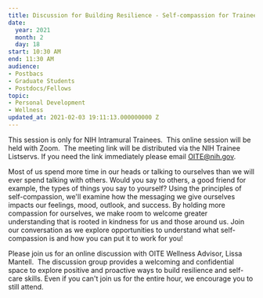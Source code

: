 ```yaml
---
title: Discussion for Building Resilience - Self-compassion for Trainees
date:
  year: 2021
  month: 2
  day: 18
start: 10:30 AM
end: 11:30 AM
audience:
- Postbacs
- Graduate Students
- Postdocs/Fellows
topic:
- Personal Development
- Wellness
updated_at: 2021-02-03 19:11:13.000000000 Z
---
```

<span>This session is only for NIH Intramural Trainees.  This online
session will be held with Zoom.  The meeting link will be distributed
via the NIH Trainee Listservs. If you need the link immediately please
email OITE@nih.gov.</span>

<span>Most of us spend more time in our heads or talking to ourselves
than we will ever spend talking with others. Would you say to others, a
good friend for example, the types of things you say to yourself? Using
the principles of self-compassion, we'll examine how the messaging we
give ourselves impacts our feelings, mood, outlook, and success. By
holding more compassion for ourselves, we make room to welcome greater
understanding that is rooted in kindness for us and those around us.
Join our conversation as we explore opportunities to understand what
self-compassion is and how you can put it to work for you! </span>

<span>Please join us for an online discussion with OITE Wellness
Advisor, Lissa Mantell.  The discussion group provides a welcoming and
confidential space to explore positive and proactive ways to build
resilience and self-care skills. Even if you can\'t join us for the
entire hour, we encourage you to still attend.  </span>

<span> </span>

 

 
